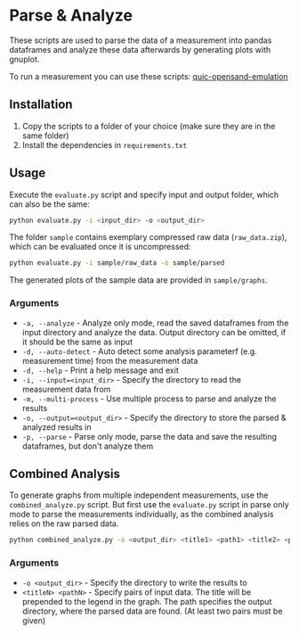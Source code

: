 # Parse & Analyze

These scripts are used to parse the data of a measurement into pandas dataframes
and analyze these data afterwards by generating plots with gnuplot.

To run a measurement you can use these scripts: [quic-opensand-emulation](https://github.com/kosekmi/quic-opensand-emulation)

## Installation

1. Copy the scripts to a folder of your choice (make sure they are in the same folder)
2. Install the dependencies in `requirements.txt`

## Usage

Execute the `evaluate.py` script and specify input and output folder, which can also be the same:
```bash
python evaluate.py -i <input_dir> -o <output_dir>
```

The folder `sample` contains exemplary compressed raw data (`raw_data.zip`), which can be evaluated once it is uncompressed:
```bash
python evaluate.py -i sample/raw_data -o sample/parsed
```
The generated plots of the sample data are provided in `sample/graphs`.


### Arguments

- `-a, --analyze` - Analyze only mode, read the saved dataframes from the input directory and analyze the data. Output
  directory can be omitted, if it should be the same as input
- `-d, --auto-detect` - Auto detect some analysis parameterf (e.g. measurement time) from the measurement data
- `-d, --help` - Print a help message and exit
- `-i, --input=<input_dir>` - Specify the directory to read the measurement data from
- `-m, --multi-process` - Use multiple process to parse and analyze the results
- `-o, --output=<output_dir>` - Specify the directory to store the parsed & analyzed results in
- `-p, --parse` - Parse only mode, parse the data and save the resulting dataframes, but don't analyze them

## Combined Analysis

To generate graphs from multiple independent measurements, use the `combined_analyze.py` script. But first use
the `evaluate.py` script in parse only mode to parse the measurements individually, as the combined analysis relies on
the raw parsed data.
```bash
python combined_analyze.py -o <output_dir> <title1> <path1> <title2> <path2> [... <titleN> <pathN>]
```

### Arguments

- `-o <output_dir>` - Specify the directory to write the results to
- `<titleN> <pathN>` - Specify pairs of input data. The title will be prepended to the legend in the graph.
  The path specifies the output directory, where the parsed data are found.
  (At least two pairs must be given)
